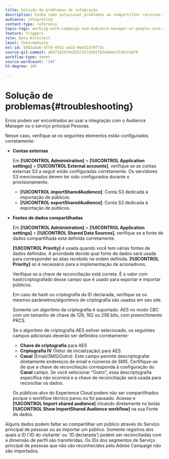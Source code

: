 ```yaml
---
title: Solução de problemas de integração
description: Saiba como solucionar problemas ao compartilhar recursos.
audience: integrating
content-type: reference
topic-tags: working-with-campaign-and-audience-manager-or-people-core-service
feature: Triggers
role: Data Architect
level: Intermediate
exl-id: 5882ada6-dff4-4fd1-a433-0eb31570f73c
source-git-commit: a6471d2970a55373574301fb5d49ee73103fa870
workflow-type: tm+mt
source-wordcount: '347'
ht-degree: 18%

---
```


# Solução de problemas{#troubleshooting}

Erros podem ser encontrados ao usar a integração com o Audience Manager ou o serviço principal Pessoas.

Nesse caso, verifique se os seguintes elementos estão configurados corretamente:

* **Contas externas**

   Em **[!UICONTROL Administration]** > **[!UICONTROL Application settings]** > **[!UICONTROL External accounts]**, verifique se as contas externas S3 a seguir estão configuradas corretamente. Os servidores S3 mencionados devem ter sido configurados durante o provisionamento.

   * **[!UICONTROL importSharedAudience]**: Conta S3 dedicada à importação de públicos.
   * **[!UICONTROL exportSharedAudience]**: Conta S3 dedicada à exportação de públicos.

* **Fontes de dados compartilhadas**

   Em **[!UICONTROL Administration]** > **[!UICONTROL Application settings]** > **[!UICONTROL Shared Data Sources]**, verifique se a fonte de dados compartilhada está definida corretamente.

   **[!UICONTROL Priority]** é usada quando você tem várias fontes de dados definidas. A prioridade decide qual fonte de dados será usada para corresponder ao alias recebido na ordem definida. **[!UICONTROL Priority]** só é necessário para a implementação de acionadores.

   Verifique se a chave de reconciliação está correta. É o valor com hash/criptografado desse campo que é usado para exportar e importar públicos.

   Em caso de hash ou criptografia da ID declarada, verifique se os mesmos parâmetros/algoritmos de criptografia são usados em seu site.

   Somente um algoritmo de criptografia é suportado: AES no modo CBC com um tamanho de chave de 128, 192 ou 256 bits, com preenchimento PKCS.

   Se o algoritmo de criptografia AES estiver selecionado, os seguintes campos adicionais deverão ser definidos corretamente:

   * **Chave de criptografia** para AES
   * **Criptografia IV** (Vetor de inicialização) para AES
   * **Canal** (Email/SMS/Outro): Este campo permite descriptografar diretamente endereços de email e números de SMS. Certifique-se de que a chave de reconciliação corresponda à configuração do **Canal** campo. Se você selecionar &quot;Outro&quot;, essa descriptografia específica não ocorrerá e a chave de reconciliação será usada para reconciliar os dados.

   Os públicos-alvo do Experience Cloud podem não ser compartilhados porque o workflow técnico parou ou foi pausado. Acesse o **[!UICONTROL Import shared audience]** clicando diretamente no botão **[!UICONTROL Show ImportShared Audience workflow]** na sua Fonte de dados.

Alguns dados podem faltar ao compartilhar um público através do Serviço principal de pessoas ou ao importar um público. Somente registros dos quais a ID (&#39;ID do visitante&#39; ou &#39;ID declarada&#39;) podem ser reconciliadas com a dimensão de perfil são transferidas. Os IDs dos segmentos de Serviço principal de pessoas que não são reconhecidos pelo Adobe Campaign não são importados.
